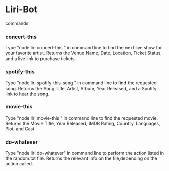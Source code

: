 # Liri-Bot

commands

### concert-this

Type "node liri concert-this <artist-name>" in command line to find the next live show for your favorite artist. Returns the Venue Name, Date, Location, Ticket Status, and a live link to purchase tickets.

### spotify-this

Type "node liri spotify-this-song <song-name>" in command line to find the requested song. Returns the Song Title, Artist, Album, Year Released, and a Spotify link to hear the song. 

### movie-this

Type "node liri movie-this <movie-name>" in command line to find the requested movie. Returns the Movie Title, Year Released, IMDB Rating, Country, Languages, Plot, and Cast. 

### do-whatever

Type "node liri do-whatever" in command line to perform the action listed in the random.txt file. Returns the relevant info on the file,depending on the action called. 
